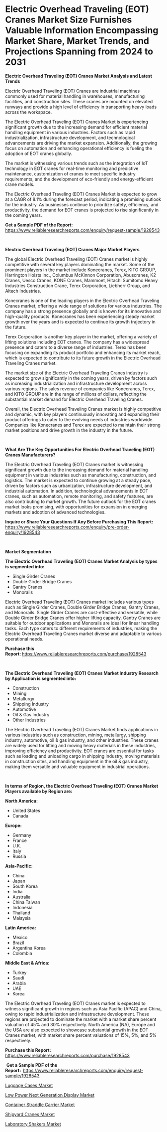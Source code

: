 <p><h1>Electric Overhead Traveling (EOT) Cranes Market Size Furnishes Valuable Information Encompassing Market Share, Market Trends, and Projections Spanning from 2024 to 2031</h1></p><p><strong>Electric Overhead Traveling (EOT) Cranes Market Analysis and Latest Trends</strong></p>
<p><p>Electric Overhead Traveling (EOT) Cranes are industrial machines commonly used for material handling in warehouses, manufacturing facilities, and construction sites. These cranes are mounted on elevated runways and provide a high level of efficiency in transporting heavy loads across the workspace.</p><p>The Electric Overhead Traveling (EOT) Cranes Market is experiencing significant growth due to the increasing demand for efficient material handling equipment in various industries. Factors such as rapid industrialization, infrastructure development, and technological advancements are driving the market expansion. Additionally, the growing focus on automation and enhancing operational efficiency is fueling the adoption of EOT cranes globally.</p><p>The market is witnessing various trends such as the integration of IoT technology in EOT cranes for real-time monitoring and predictive maintenance, customization of cranes to meet specific industry requirements, and the development of eco-friendly and energy-efficient crane models.</p><p>The Electric Overhead Traveling (EOT) Cranes Market is expected to grow at a CAGR of 8.1% during the forecast period, indicating a promising outlook for the industry. As businesses continue to prioritize safety, efficiency, and productivity, the demand for EOT cranes is projected to rise significantly in the coming years.</p></p>
<p><strong>Get a Sample PDF of the Report:&nbsp;</strong> <a href="https://www.reliableresearchreports.com/enquiry/request-sample/1928543">https://www.reliableresearchreports.com/enquiry/request-sample/1928543</a></p>
<p>&nbsp;</p>
<p><strong>Electric Overhead Traveling (EOT) Cranes Major Market Players</strong></p>
<p><p>The global Electric Overhead Traveling (EOT) Cranes market is highly competitive with several key players dominating the market. Some of the prominent players in the market include Konecranes, Terex, KITO GROUP, Harrington Hoists Inc., Columbus McKinnon Corporation, Abuscranes, K2 Cranes, Uesco Cranes, KONE Cranes, Mammoet, Hitachi Sumitomo Heavy Industries Construction Crane, Terex Corporation, Liebherr Group, and Altech Industries.</p><p>Konecranes is one of the leading players in the Electric Overhead Traveling Cranes market, offering a wide range of solutions for various industries. The company has a strong presence globally and is known for its innovative and high-quality products. Konecranes has been experiencing steady market growth over the years and is expected to continue its growth trajectory in the future.</p><p>Terex Corporation is another key player in the market, offering a variety of lifting solutions including EOT cranes. The company has a widespread presence and caters to a diverse range of industries. Terex has been focusing on expanding its product portfolio and enhancing its market reach, which is expected to contribute to its future growth in the Electric Overhead Traveling Cranes market.</p><p>The market size of the Electric Overhead Traveling Cranes industry is expected to grow significantly in the coming years, driven by factors such as increasing industrialization and infrastructure development across various regions. The sales revenue of companies like Konecranes, Terex, and KITO GROUP are in the range of millions of dollars, reflecting the substantial market demand for Electric Overhead Traveling Cranes.</p><p>Overall, the Electric Overhead Traveling Cranes market is highly competitive and dynamic, with key players continuously innovating and expanding their product offerings to cater to the evolving needs of industries worldwide. Companies like Konecranes and Terex are expected to maintain their strong market positions and drive growth in the industry in the future.</p></p>
<p>&nbsp;</p>
<p><strong>What Are The Key Opportunities For Electric Overhead Traveling (EOT) Cranes Manufacturers?</strong></p>
<p><p>The Electric Overhead Traveling (EOT) Cranes market is witnessing significant growth due to the increasing demand for material handling equipment in various industries such as manufacturing, construction, and logistics. The market is expected to continue growing at a steady pace, driven by factors such as urbanization, infrastructure development, and industrial automation. In addition, technological advancements in EOT cranes, such as automation, remote monitoring, and safety features, are also contributing to market growth. The future outlook for the EOT cranes market looks promising, with opportunities for expansion in emerging markets and adoption of advanced technologies.</p></p>
<p><strong>Inquire or Share Your Questions If Any Before Purchasing This Report:</strong> <a href="https://www.reliableresearchreports.com/enquiry/pre-order-enquiry/1928543">https://www.reliableresearchreports.com/enquiry/pre-order-enquiry/1928543</a></p>
<p>&nbsp;</p>
<p><strong>Market Segmentation</strong></p>
<p><strong>The Electric Overhead Traveling (EOT) Cranes Market Analysis by types is segmented into:</strong></p>
<p><ul><li>Single Girder Cranes</li><li>Double Girder Bridge Cranes</li><li>Gantry Cranes</li><li>Monorails</li></ul></p>
<p><p>Electric Overhead Traveling (EOT) Cranes market includes various types such as Single Girder Cranes, Double Girder Bridge Cranes, Gantry Cranes, and Monorails. Single Girder Cranes are cost-effective and versatile, while Double Girder Bridge Cranes offer higher lifting capacity. Gantry Cranes are suitable for outdoor applications and Monorails are ideal for linear handling tasks. Each type caters to different requirements of industries, making the Electric Overhead Traveling Cranes market diverse and adaptable to various operational needs.</p></p>
<p><strong>Purchase this Report:&nbsp;</strong><a href="https://www.reliableresearchreports.com/purchase/1928543">https://www.reliableresearchreports.com/purchase/1928543</a></p>
<p>&nbsp;</p>
<p><strong>The Electric Overhead Traveling (EOT) Cranes Market Industry Research by Application is segmented into:</strong></p>
<p><ul><li>Construction</li><li>Mining</li><li>Metallurgy</li><li>Shipping Industry</li><li>Automotive</li><li>Oil & Gas Industry</li><li>Other Industries</li></ul></p>
<p><p>The Electric Overhead Traveling (EOT) Cranes Market finds applications in various industries such as construction, mining, metallurgy, shipping industry, automotive, oil & gas industry, and other industries. These cranes are widely used for lifting and moving heavy materials in these industries, improving efficiency and productivity. EOT cranes are essential for tasks such as loading and unloading cargo in shipping industry, moving materials in construction sites, and handling equipment in the oil & gas industry, making them versatile and valuable equipment in industrial operations.</p></p>
<p>&nbsp;</p>
<p><strong>In terms of Region, the Electric Overhead Traveling (EOT) Cranes Market Players available by Region are:</strong></p>
<p>
    <p> <strong> North America: </strong>
        <ul>
            <li>United States</li>
            <li>Canada</li>
        </ul>
        </p> 
    <p> <strong> Europe: </strong>
        <ul>
            <li>Germany</li>
            <li>France</li>
            <li>U.K.</li>
            <li>Italy</li>
            <li>Russia</li>
        </ul>
        </p> 
    <p> <strong> Asia-Pacific: </strong>
        <ul>
            <li>China</li>
            <li>Japan</li>
            <li>South Korea</li>
            <li>India</li>
            <li>Australia</li>
            <li>China Taiwan</li>
            <li>Indonesia</li>
            <li>Thailand</li>
            <li>Malaysia</li>
        </ul>
        </p> 
    <p> <strong> Latin America: </strong>
        <ul>
            <li>Mexico</li>
            <li>Brazil</li>
            <li>Argentina Korea</li>
            <li>Colombia</li>
        </ul>
        </p> 
    <p> <strong> Middle East & Africa: </strong>
        <ul>
            <li>Turkey</li>
            <li>Saudi</li>
            <li>Arabia</li>
            <li>UAE</li>
            <li>Korea</li>
        </ul>
    </p>
    </p>
<p><p>The Electric Overhead Traveling (EOT) Cranes market is expected to witness significant growth in regions such as Asia Pacific (APAC) and China, owing to rapid industrialization and infrastructure development. These regions are projected to dominate the market with a market share percent valuation of 45% and 30% respectively. North America (NA), Europe and the USA are also expected to showcase substantial growth in the EOT Cranes market, with market share percent valuations of 15%, 5%, and 5% respectively.</p></p>
<p><strong>Purchase this Report: </strong><a href="https://www.reliableresearchreports.com/purchase/1928543">https://www.reliableresearchreports.com/purchase/1928543</a></p>
<p>&nbsp;<strong>Get a Sample PDF of the Report:&nbsp;&nbsp;</strong><a href="https://www.reliableresearchreports.com/enquiry/request-sample/1928543">https://www.reliableresearchreports.com/enquiry/request-sample/1928543</a></p>
<p><strong></strong></p>
<p><p><a href="https://view.publitas.com/reportprime-1/luggage-cases-market-share-market-new-trends-analysis-report-by-type-by-application-by-end-use-by-region-and-segment-forecasts-2024-2031/">Luggage Cases Market</a></p><p><a href="https://view.publitas.com/reportprime-1/low-power-next-generation-display-market-provides-a-comprehensive-analysis-including-a-macro-overview-of-the-market-as-well-as-micro-details-such-as-market-size-and-competitive-landscape/">Low Power Next Generation Display Market</a></p><p><a href="https://github.com/jerrycopelandthomaswsqd8q/Market-Research-Report-List-1/blob/main/container-straddle-carrier-market.md">Container Straddle Carrier Market</a></p><p><a href="https://github.com/brenzgnarento/Market-Research-Report-List-1/blob/main/shipyard-cranes-market.md">Shipyard Cranes Market</a></p><p><a href="https://boundless-drawbridge-702.notion.site/Laboratory-Shakers-Market-Analysis-and-Market-Size-Global-Industry-Overview-Market-Segmentation-an-a3c623af640944f69909a8734397ea3d">Laboratory Shakers Market</a></p></p>